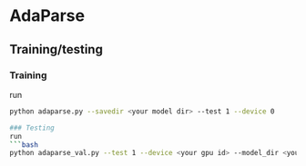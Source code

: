 # AdaParse
##  Training/testing

### Training
run
```bash
python adaparse.py --savedir <your model dir> --test 1 --device 0

### Testing
run
```bash
python adaparse_val.py --test 1 --device <your gpu id> --model_dir <your model dir>+'/set1/model/'
